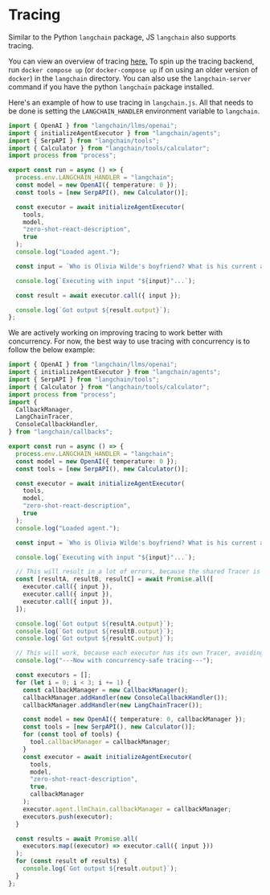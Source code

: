 # Tracing

Similar to the Python `langchain` package, JS `langchain` also supports tracing.

You can view an overview of tracing [here.](https://langchain.readthedocs.io/en/latest/tracing.html)
To spin up the tracing backend, run `docker compose up` (or `docker-compose up` if on using an older version of `docker`) in the `langchain` directory.
You can also use the `langchain-server` command if you have the python `langchain` package installed.

Here's an example of how to use tracing in `langchain.js`. All that needs to be done is setting the `LANGCHAIN_HANDLER` environment variable to `langchain`.

```typescript
import { OpenAI } from "langchain/llms/openai";
import { initializeAgentExecutor } from "langchain/agents";
import { SerpAPI } from "langchain/tools";
import { Calculator } from "langchain/tools/calculator";
import process from "process";

export const run = async () => {
  process.env.LANGCHAIN_HANDLER = "langchain";
  const model = new OpenAI({ temperature: 0 });
  const tools = [new SerpAPI(), new Calculator()];

  const executor = await initializeAgentExecutor(
    tools,
    model,
    "zero-shot-react-description",
    true
  );
  console.log("Loaded agent.");

  const input = `Who is Olivia Wilde's boyfriend? What is his current age raised to the 0.23 power?`;

  console.log(`Executing with input "${input}"...`);

  const result = await executor.call({ input });

  console.log(`Got output ${result.output}`);
};
```

We are actively working on improving tracing to work better with concurrency. For now, the best way to use tracing with concurrency is to follow the below example:

```typescript
import { OpenAI } from "langchain/llms/openai";
import { initializeAgentExecutor } from "langchain/agents";
import { SerpAPI } from "langchain/tools";
import { Calculator } from "langchain/tools/calculator";
import process from "process";
import {
  CallbackManager,
  LangChainTracer,
  ConsoleCallbackHandler,
} from "langchain/callbacks";

export const run = async () => {
  process.env.LANGCHAIN_HANDLER = "langchain";
  const model = new OpenAI({ temperature: 0 });
  const tools = [new SerpAPI(), new Calculator()];

  const executor = await initializeAgentExecutor(
    tools,
    model,
    "zero-shot-react-description",
    true
  );
  console.log("Loaded agent.");

  const input = `Who is Olivia Wilde's boyfriend? What is his current age raised to the 0.23 power?`;

  console.log(`Executing with input "${input}"...`);

  // This will result in a lot of errors, because the shared Tracer is not concurrency-safe.
  const [resultA, resultB, resultC] = await Promise.all([
    executor.call({ input }),
    executor.call({ input }),
    executor.call({ input }),
  ]);

  console.log(`Got output ${resultA.output}`);
  console.log(`Got output ${resultB.output}`);
  console.log(`Got output ${resultC.output}`);

  // This will work, because each executor has its own Tracer, avoiding concurrency issues.
  console.log("---Now with concurrency-safe tracing---");

  const executors = [];
  for (let i = 0; i < 3; i += 1) {
    const callbackManager = new CallbackManager();
    callbackManager.addHandler(new ConsoleCallbackHandler());
    callbackManager.addHandler(new LangChainTracer());

    const model = new OpenAI({ temperature: 0, callbackManager });
    const tools = [new SerpAPI(), new Calculator()];
    for (const tool of tools) {
      tool.callbackManager = callbackManager;
    }
    const executor = await initializeAgentExecutor(
      tools,
      model,
      "zero-shot-react-description",
      true,
      callbackManager
    );
    executor.agent.llmChain.callbackManager = callbackManager;
    executors.push(executor);
  }

  const results = await Promise.all(
    executors.map((executor) => executor.call({ input }))
  );
  for (const result of results) {
    console.log(`Got output ${result.output}`);
  }
};
```

